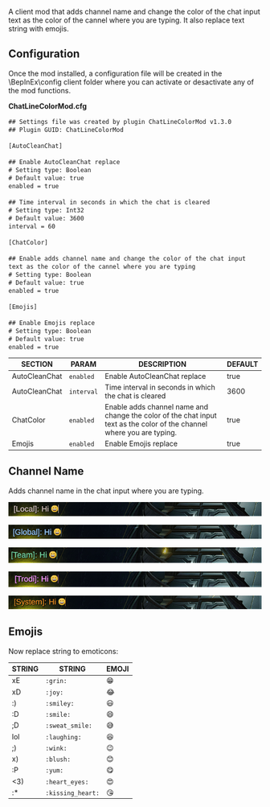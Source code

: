 ﻿A client mod that adds channel name and change the color of the chat input text as the color of the cannel where you are typing. It also replace text string with emojis.

## Configuration

Once the mod installed, a configuration file will be created in the \BepInEx\config client folder where you can activate or desactivate any of the mod functions.

**ChatLineColorMod.cfg**

```
## Settings file was created by plugin ChatLineColorMod v1.3.0
## Plugin GUID: ChatLineColorMod

[AutoCleanChat]

## Enable AutoCleanChat replace
# Setting type: Boolean
# Default value: true
enabled = true

## Time interval in seconds in which the chat is cleared
# Setting type: Int32
# Default value: 3600
interval = 60

[ChatColor]

## Enable adds channel name and change the color of the chat input text as the color of the cannel where you are typing
# Setting type: Boolean
# Default value: true
enabled = true

[Emojis]

## Enable Emojis replace
# Setting type: Boolean
# Default value: true
enabled = true
```


|SECTION|PARAM| DESCRIPTION                                                     | DEFAULT
|----------------|-------------------------------|-----------------------------------------------------------------|-----------------------------|
|AutoCleanChat|`enabled `            | Enable AutoCleanChat replace              | true
|AutoCleanChat        |`interval`            | Time interval in seconds in which the chat is cleared | 3600
|ChatColor|`enabled `| Enable adds channel name and change the color of the chat input text as the color of the channel where you are typing.                  |true
|Emojis|`enabled `| Enable Emojis replace                               |true

## Channel Name

 Adds channel name in the chat input where you are typing.

![alt text](https://github.com/oscarpedrero/ChatLineColorMod/blob/master/imgs/local.png?raw=true)

![alt text](https://github.com/oscarpedrero/ChatLineColorMod/blob/master/imgs/global.PNG?raw=true)

![alt text](https://github.com/oscarpedrero/ChatLineColorMod/blob/master/imgs/team.PNG?raw=true)

![alt text](https://github.com/oscarpedrero/ChatLineColorMod/blob/master/imgs/whisp.PNG?raw=true)

![alt text](https://github.com/oscarpedrero/ChatLineColorMod/blob/master/imgs/system.PNG?raw=true)

## Emojis

Now replace string to emoticons:

|STRING|STRING|EMOJI
|----------------|-------------------------------|-----------------------------|
|xE|`:grin:`|😁
|xD|`:joy:`|😂
|:)|`:smiley:`|😃
|:D|`:smile:`|😄
|;D|`:sweat_smile:`|😅
|lol|`:laughing:`|😆
|;)|`:wink:`|😉
|x)|`:blush:`|😊
|:P|`:yum:`|😋
|<3)|`:heart_eyes:`|😍
|:*|`:kissing_heart:`|😘